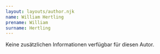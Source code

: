 ```yaml
---
layout: layouts/author.njk
name: William Hertling
prename: William
surname: Hertling
---
```

Keine zusätzlichen Informationen verfügbar für diesen Autor.
